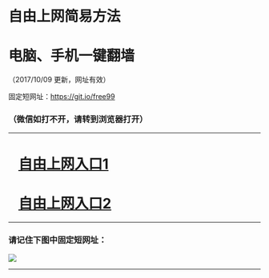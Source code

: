 ﻿# 自由上网简易方法

# 电脑、手机一键翻墙

（2017/10/09 更新，网址有效）

固定短网址：https://git.io/free99

### （微信如打不开，请转到浏览器打开）


***





# &nbsp;&nbsp; <a href="http://ft1788723237.fwq-tz-1001.info/fwqtz01.html?t=100900116569 " target="_blank">自由上网入口1</a>
# &nbsp;&nbsp; <a href="http://ft2136518081.fwq-tz-1002.info/fwqtz02.html?t=100900130617 " target="_blank">自由上网入口2</a>
***

### 请记住下图中固定短网址：

<img src="https://s3-us-west-2.amazonaws.com/fwq-1001/yjfq-20170905okok.png" /> 


***

